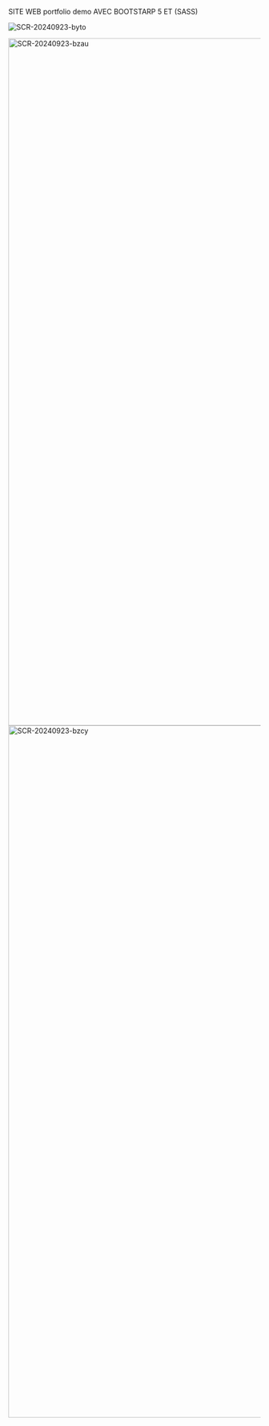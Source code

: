 SITE WEB portfolio demo AVEC BOOTSTARP 5 ET (SASS)


![SCR-20240923-byto](https://github.com/user-attachments/assets/a08e3921-71e3-4acc-a8e6-dc7ef9282b88)




<img width="1374" alt="SCR-20240923-bzau" src="https://github.com/user-attachments/assets/87898f57-f9a0-4062-88bb-f1a091a2df2f">



<img width="1384" alt="SCR-20240923-bzcy" src="https://github.com/user-attachments/assets/2102f197-aa4e-43a3-8180-572abd4a74db">



